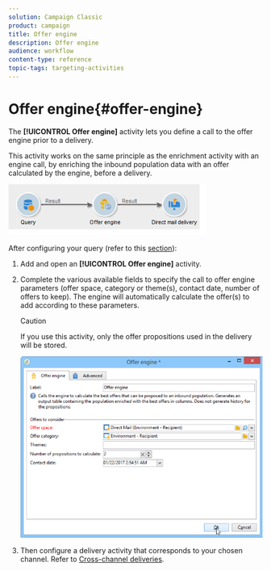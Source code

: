 ```yaml
---
solution: Campaign Classic
product: campaign
title: Offer engine
description: Offer engine
audience: workflow
content-type: reference
topic-tags: targeting-activities
---
```


# Offer engine{#offer-engine}

The **[!UICONTROL Offer engine]** activity lets you define a call to the offer engine prior to a delivery.

This activity works on the same principle as the enrichment activity with an engine call, by enriching the inbound population data with an offer calculated by the engine, before a delivery.

![](assets/int_offerengine_activity2.png)

After configuring your query (refer to this [section](../../workflow/using/query.md)):

1. Add and open an **[!UICONTROL Offer engine]** activity.
1. Complete the various available fields to specify the call to offer engine parameters (offer space, category or theme(s), contact date, number of offers to keep). The engine will automatically calculate the offer(s) to add according to these parameters.

   >[!CAUTION]
   >
   >If you use this activity, only the offer propositions used in the delivery will be stored.

   ![](assets/int_offerengine_activity1.png)

1. Then configure a delivery activity that corresponds to your chosen channel. Refer to [Cross-channel deliveries](../../workflow/using/cross-channel-deliveries.md).

